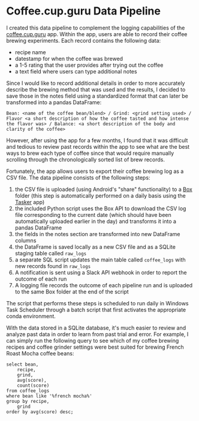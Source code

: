 # Coffee.cup.guru Data Pipeline

I created this data pipeline to complement the logging capabilities of the [coffee.cup.guru](https://play.google.com/store/apps/details?id=guru.cup.coffee) app. Within the app, users are able to record their coffee brewing experiments. Each record contains the following data:
- recipe name
- datestamp for when the coffee was brewed
- a 1-5 rating that the user provides after trying out the coffee
- a text field where users can type additional notes

Since I would like to record additional details in order to more accurately describe the brewing method that was used and the results, I decided to save those in the notes field using a standardized format that can later be transformed into a pandas DataFrame:

```
Bean: <name of the coffee bean/blend> / Grind: <grind setting used> / Flavor <a short description of how the coffee tasted and how intense the flavor was> / Balance: <a short description of the body and clarity of the coffee>
```

However, after using the app for a few months, I found that it was difficult and tedious to review past records within the app to see what are the best ways to brew each type of coffee since that would require manually scrolling through the chronologically sorted list of brew records.

Fortunately, the app allows users to export their coffee brewing log as a CSV file. The data pipeline consists of the following steps:
1. the CSV file is uploaded (using Android's "share" functionality) to a [Box](https://www.box.com/) folder (this step is automatically performed on a daily basis using the [Tasker](https://tasker.joaoapps.com/) app)
2. the included Python script uses the Box API to download the CSV log file corresponding to the current date (which should have been automatically uploaded earlier in the day) and transforms it into a pandas DataFrame
3. the fields in the notes section are transformed into new DataFrame columns
4. the DataFrame is saved locally as a new CSV file and as a SQLite staging table called `raw_logs`
5. a separate SQL script updates the main table called `coffee_logs` with new records found in `raw_logs`
6. A notification is sent using a Slack API webhook in order to report the outcome of each run
7. A logging file records the outcome of each pipeline run and is uploaded to the same Box folder at the end of the script

The script that performs these steps is scheduled to run daily in Windows Task Scheduler through a batch script that first activates the appropriate conda environment.

With the data stored in a SQLite database, it's much easier to review and analyze past data in order to learn from past trial and error. For example, I can simply run the following query to see which of my coffee brewing recipes and coffee grinder settings were best suited for brewing French Roast Mocha coffee beans:

```
select bean,
    recipe,
    grind,
    avg(score),
    count(score)
from coffee_logs
where bean like '%french mocha%'
group by recipe,
    grind
order by avg(score) desc;

```
